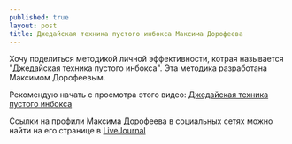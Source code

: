 ```yaml
---
published: true
layout: post
title: Джедайская техника пустого инбокса Максима Дорофеева
---
```

Хочу поделиться методикой личной эффективности, котрая называется "Джедайская техника пустого инбокса". Эта методика разработана Максимом Дорофеевым.

Рекомендую начать с просмотра этого видео: [Джедайская техника пустого инбокса](https://youtu.be/qDEOUKfa5go)

Ссылки на профили Максима Дорофеева в социальных сетях можно найти на его странице в [LiveJournal](http://cartmendum.livejournal.com/)